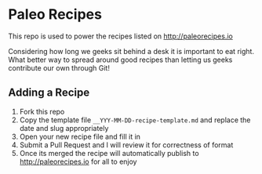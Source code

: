 # Paleo Recipes

This repo is used to power the recipes listed on http://paleorecipes.io

Considering how long we geeks sit behind a desk it is important to eat right. What better way to spread around good recipes than letting us geeks contribute our own through Git!

## Adding a Recipe

1. Fork this repo
2. Copy the template file `__YYY-MM-DD-recipe-template.md` and replace the date and slug appropriately
3. Open your new recipe file and fill it in
4. Submit a Pull Request and I will review it for correctness of format
5. Once its merged the recipe will automatically publish to http://paleorecipes.io for all to enjoy